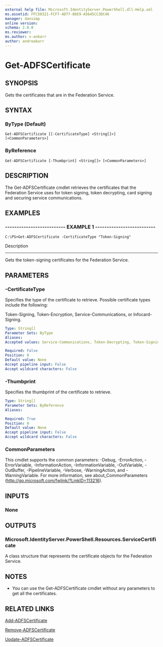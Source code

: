 ```yaml
---
external help file: Microsoft.IdentityServer.PowerShell.dll-Help.xml
ms.assetid: FFC50321-FCF7-4D77-86E9-A5645CC3DC46
manager: dansimp
online version: 
schema: 2.0.0
ms.reviewer:
ms.author: v-anbarr
author: andreabarr
---
```


# Get-ADFSCertificate

## SYNOPSIS
Gets the certificates that are in the Federation Service.

## SYNTAX

### ByType (Default)
```
Get-ADFSCertificate [[-CertificateType] <String[]>] [<CommonParameters>]
```

### ByReference
```
Get-ADFSCertificate [-Thumbprint] <String[]> [<CommonParameters>]
```

## DESCRIPTION
The Get-ADFSCertificate cmdlet retrieves the certificates that the Federation Service uses for token signing, token decrypting, card signing and securing service communications.

## EXAMPLES

### -------------------------- EXAMPLE 1 --------------------------
```
C:\PS>Get-ADFSCertificate -CertificateType "Token-Signing"
```

Description

-----------

Gets the token-signing certificates for the Federation Service.

## PARAMETERS

### -CertificateType
Specifies the type of the certificate to retrieve.
Possible certificate types include the following:

Token-Signing, Token-Encryption, Service-Communications, or Infocard-Signing.

```yaml
Type: String[]
Parameter Sets: ByType
Aliases: 
Accepted values: Service-Communications, Token-Decrypting, Token-Signing

Required: False
Position: 0
Default value: None
Accept pipeline input: False
Accept wildcard characters: False
```

### -Thumbprint
Specifies the thumbprint of the certificate to retrieve.

```yaml
Type: String[]
Parameter Sets: ByReference
Aliases: 

Required: True
Position: 0
Default value: None
Accept pipeline input: False
Accept wildcard characters: False
```

### CommonParameters
This cmdlet supports the common parameters: -Debug, -ErrorAction, -ErrorVariable, -InformationAction, -InformationVariable, -OutVariable, -OutBuffer, -PipelineVariable, -Verbose, -WarningAction, and -WarningVariable. For more information, see about_CommonParameters (http://go.microsoft.com/fwlink/?LinkID=113216).

## INPUTS

### None

## OUTPUTS

### Microsoft.IdentityServer.PowerShell.Resources.ServiceCertificate
A class structure that represents the certificate objects for the Federation Service.

## NOTES
* You can use the Get-ADFSCertificate cmdlet without any parameters to get all the certificates.

## RELATED LINKS

[Add-ADFSCertificate](./Add-ADFSCertificate.md)

[Remove-ADFSCertificate](./Remove-ADFSCertificate.md)

[Update-ADFSCertificate](./Update-ADFSCertificate.md)

